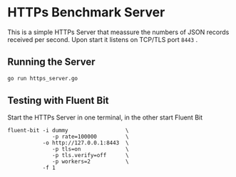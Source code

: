 # HTTPs Benchmark Server

This is a simple HTTPs Server that meassure the numbers of JSON records received per second.
Upon start it listens on TCP/TLS port ```8443``` .


## Running the Server

```sh
go run https_server.go
```

## Testing with Fluent Bit

Start the HTTPs Server in one terminal, in the other start Fluent Bit

```
fluent-bit -i dummy                  \
              -p rate=100000         \
           -o http://127.0.0.1:8443  \
              -p tls=on              \
              -p tls.verify=off      \
              -p workers=2           \
           -f 1
```
